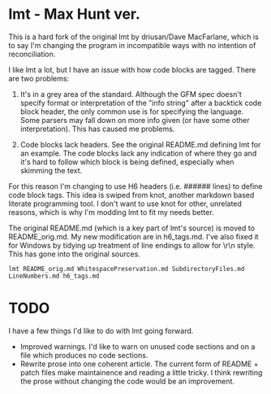 # lmt - Max Hunt ver.

This is a hard fork of the original lmt by driusan/Dave MacFarlane, which is to say I'm changing the program in incompatible ways with no intention of reconciliation.

I like lmt a lot, but I have an issue with how code blocks are tagged. There are two problems:

1) It's in a grey area of the standard. Although the GFM spec doesn't specify format or interpretation of the "info string" after a backtick code block header, the only common use is for specifying the language. Some parsers may fall down on more info given (or have some other interpretation). This has caused me problems.

2) Code blocks lack headers. See the original README.md defining lmt for an example. The code blocks lack any indication of where they go and it's hard to follow which block is being defined, especially when skimming the text.

For this reason I'm changing to use H6 headers (i.e. ###### lines) to define code block tags. This idea is swiped from knot, another markdown based literate programming tool. I don't want to use knot for other, unrelated reasons, which is why I'm modding lmt to fit my needs better.

The original README.md (which is a key part of lmt's source) is moved to README_orig.md. My new modification are in h6_tags.md. I've also fixed it for Windows by tidying up treatment of line endings to allow for \r\n style. This has gone into the original sources.

```shell
lmt README_orig.md WhitespacePreservation.md SubdirectoryFiles.md LineNumbers.md h6_tags.md
```

# TODO

I have a few things I'd like to do with lmt going forward.

* Improved warnings. I'd like to warn on unused code sections and on a file which produces no code sections.
* Rewrite prose into one coherent article. The current form of README + patch files make maintainence and reading a little tricky. I think rewriting the prose without changing the code would be an improvement.
